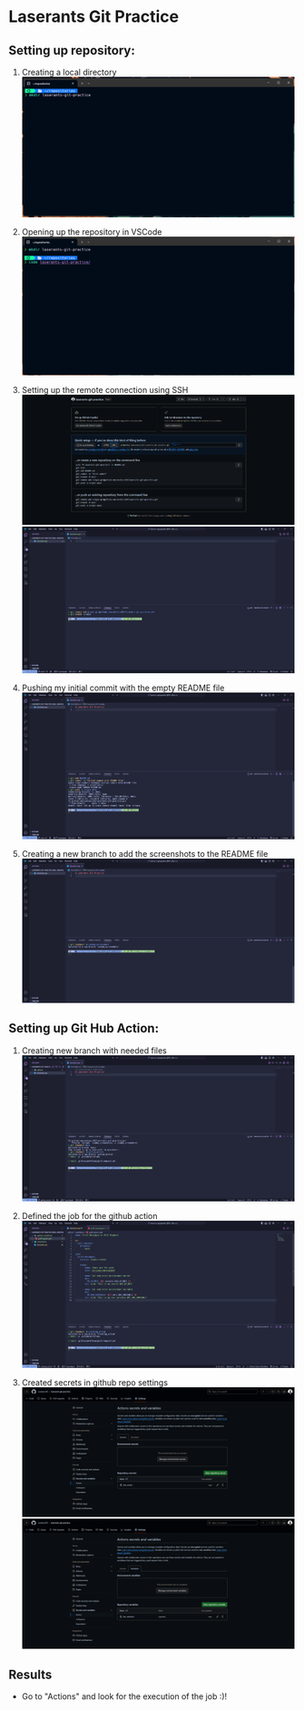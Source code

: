 # Laserants Git Practice

## Setting up repository:

1. Creating a local directory
   ![](./screenshots/1.png?raw=true)

2. Opening up the repository in VSCode
   ![](./screenshots/2.png?raw=true)

3. Setting up the remote connection using SSH
   ![](./screenshots/3.png?raw=true)
   ![](./screenshots/4.png?raw=true)

4. Pushing my initial commit with the empty README file
   ![](./screenshots/5.png?raw=true)

5. Creating a new branch to add the screenshots to the README file
   ![](./screenshots/6.png?raw=true)

## Setting up Git Hub Action:

1. Creating new branch with needed files
   ![](./screenshots/7.png?raw=true)

2. Defined the job for the github action
   ![](./screenshots/8.png?raw=true)

3. Created secrets in github repo settings
   ![](./screenshots/9.png?raw=true)
   ![](./screenshots/10.png?raw=true)

## Results

- Go to "Actions" and look for the execution of the job :)!
